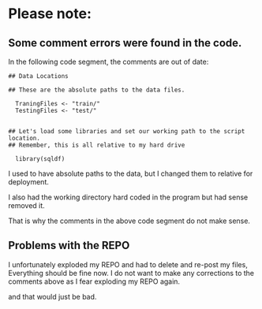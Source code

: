 Please note:
===

Some comment errors were found in the code.
---

In the following code segment, the comments are out of date:

```{r}
## Data Locations

## These are the absolute paths to the data files.

  TraningFiles <- "train/"
  TestingFiles <- "test/"


## Let's load some libraries and set our working path to the script location.
## Remember, this is all relative to my hard drive

  library(sqldf)
```

I used to have absolute paths to the data, but I changed them to relative for deployment.

I also had the working directory hard coded in the program but had sense removed it.

That is why the comments in the above code segment do not make sense.

Problems with the REPO
---

I unfortunately exploded my REPO and had to delete and re-post my files, Everything should be fine now.
I do not want to make any corrections to the comments above as I fear exploding my REPO again.

and that would just be bad.
